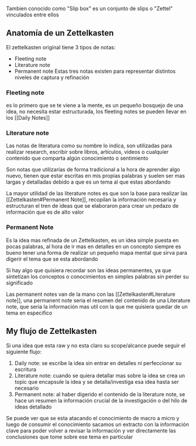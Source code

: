  Tambien conocido como "Slip box" es un conjunto de slips o "Zettel" vinculados entre ellos

## Anatomía de un Zettelkasten
El zettelkasten original tiene 3 tipos de notas:
- Fleeting note
- Literature note
- Permanent note
Estas tres notas existen para representar distintos niveles de captura y refinación

### Fleeting note
es lo primero que se te viene a la mente, es un pequeño bosquejo de una idea, no necesita estar estructurada, los fleeting notes se pueden llevar en los [[Daily Notes]]

### Literature note
Las notas de literatura como su nombre lo indica, son utilizadas para realizar research, escribir sobre libros, artículos, videos o cualquier contenido que comparta algún conocimiento o sentimiento

Son notas que utilizarías de forma tradicional a la hora de aprender algo nuevo, tienen que estar escritas en mis propias palabras y suelen ser mas largas y detalladas debido a que es un tema al que estas abordando

La mayor utilidad de las literature notes es que son la base para realizar las [[Zettelkasten#Permanent Note]], recopilan la información necesaria y estructuran el tren de ideas que se elaboraron para crear un pedazo de información que es de alto valor

### Permanent Note
Es la idea mas refinada de un Zettelkasten, es un idea simple puesta en pocas palabras, al hora de ir mas en detalles en un concepto siempre es bueno tener una forma de realizar un pequeño mapa mental que sirva para digerir el tema que se esta abordando

Si hay algo que quisiera recordar son las ideas permanentes, ya que sintetizan los conceptos o conocimientos en simples palabras sin perder su significado

Las permanent notes van de la mano con las [[Zettelkasten#Literature note]], una permanent note seria el resumen del contenido de una Literature note, que seria la información mas util con la que me quisiera quedar de un tema en especifico

## My flujo de Zettelkasten
Si una idea que esta raw y no esta claro su scope/alcance puede seguir el siguiente flujo:

1. Daily note: se escribe la idea sin entrar en detalles ni perfeccionar su escritura
2. Literature note: cuando se quiera detallar mas sobre la idea se crea un topic que encapsule la idea y se detalla/investiga esa idea hasta ser necesario
3. Permanent note: al haber digerido el contenido de la literature note, se hace un resumen la información crucial de la investigación o del hilo de ideas detallado

Se puede ver que se esta atacando el conocimiento de macro a micro y luego de consumir el conocimiento sacamos un extracto con la información clave para poder volver a revisar la información y ver directamente las conclusiones que tome sobre ese tema en particular

